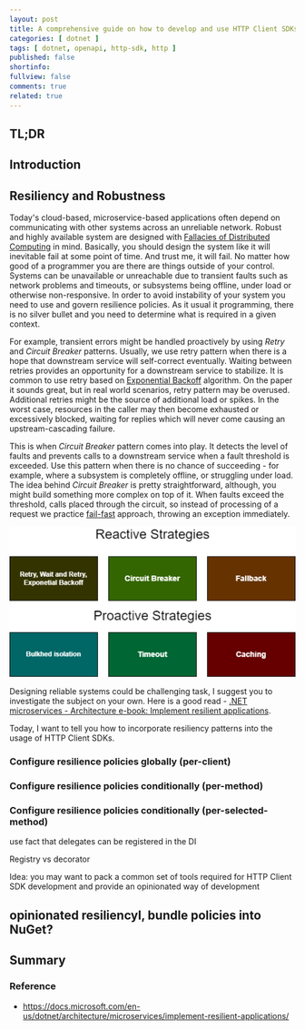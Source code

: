 ```yaml
---
layout: post
title: A comprehensive guide on how to develop and use HTTP Client SDKs in .NET. Part 2. Resilient and robust applications
categories: [ dotnet ]
tags: [ dotnet, openapi, http-sdk, http ]
published: false
shortinfo: 
fullview: false
comments: true
related: true
---
```


## TL;DR

## Introduction

## Resiliency and Robustness

Today's cloud-based, microservice-based applications often depend on communicating with other systems across an unreliable network. Robust and highly available system are designed with [Fallacies of Distributed Computing](https://en.wikipedia.org/wiki/Fallacies_of_distributed_computing) in mind. Basically, you should design the system like it will inevitable fail at some point of time. And trust me, it will fail. No matter how good of a programmer you are there are things outside of your control. Systems can be unavailable or unreachable due to transient faults such as network problems and timeouts, or subsystems being offline, under load or otherwise non-responsive. In order to avoid instability of your system you need to use and govern resilience policies. As it usual it programming, there is no silver bullet and you need to determine what is required in a given context.

For example, transient errors might be handled proactively by using *Retry* and *Circuit Breaker* patterns. Usually, we use retry pattern when there is a hope that downstream service will self-correct eventually. Waiting between retries provides an opportunity for a downstream service to stabilize. It is common to use retry based on [Exponential Backoff](https://en.wikipedia.org/wiki/Exponential_backoff) algorithm. On the paper it sounds great, but in real world scenarios, retry pattern may be overused. Additional retries might be the source of additional load or spikes. In the worst case, resources in the caller may then become exhausted or excessively blocked, waiting for replies which will never come causing an upstream-cascading failure.

This is when *Circuit Breaker* pattern comes into play. It detects the level of faults and prevents calls to a downstream service when a fault threshold is exceeded. Use this pattern when there is no chance of succeeding - for example, where a subsystem is completely offline, or struggling under load. The idea behind *Circuit Breaker* is pretty straightforward, although, you might build something more complex on top of it. When faults exceed the threshold, calls placed through the circuit, so instead of processing of a request we practice [fail-fast](https://en.wikipedia.org/wiki/Fail-fast) approach, throwing an exception immediately.

![http-client-sdk-polly](/assets/http-sdk/http-client-sdk-polly.png)

Designing reliable systems could be challenging task, I suggest you to investigate the subject on your own. Here is a good read - [.NET microservices - Architecture e-book: Implement resilient applications](https://docs.microsoft.com/en-us/dotnet/architecture/microservices/implement-resilient-applications/).

Today, I want to tell you how to incorporate resiliency patterns into the usage of HTTP Client SDKs.

### Configure resilience policies globally (per-client)

### Configure resilience policies conditionally (per-method)

### Configure resilience policies conditionally (per-selected-method)

use fact that delegates can be registered in the DI

Registry vs decorator

Idea: you may want to pack a common set of tools required for HTTP Client SDK development and provide an opinionated way of development

opinionated resiliencyl, bundle policies into NuGet?
---

## Summary

### Reference

* <https://docs.microsoft.com/en-us/dotnet/architecture/microservices/implement-resilient-applications/>
